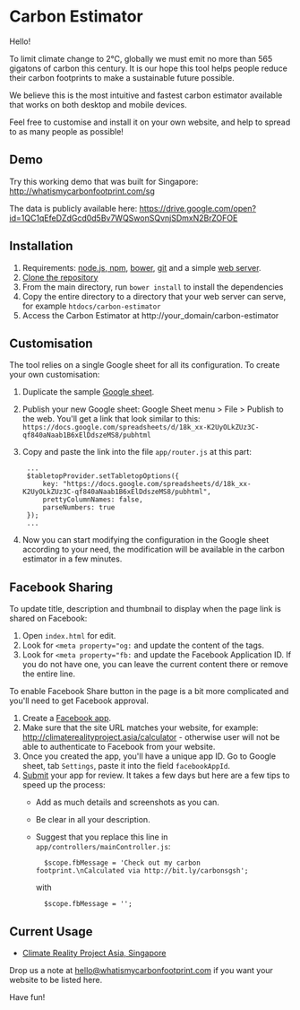 # Carbon Estimator

Hello!

To limit climate change to 2℃, globally we must emit no more than 565 gigatons of carbon this century. It is our hope this tool helps people reduce their carbon footprints to make a sustainable future possible.

We believe this is the most intuitive and fastest carbon estimator available that works on both desktop and mobile devices.

Feel free to customise and install it on your own website, and help to spread to as many people as possible!  

## Demo

Try this working demo that was built for Singapore: http://whatismycarbonfootprint.com/sg

The data is publicly available here: https://drive.google.com/open?id=1QC1qEfeDZdGcd0d5Bv7WQSwonSQvnjSDmxN2BrZOFOE

## Installation

1. Requirements: [node.js, npm](http://nodejs.org/), [bower](http://bower.io/), [git](http://git-scm.org/) and a simple [web server](http://www.apachefriends.org).
1. [Clone the repository](https://help.github.com/articles/cloning-a-repository/)
1. From the main directory, run `bower install` to install the dependencies
1. Copy the entire directory to a directory that your web server can serve, for example `htdocs/carbon-estimator`
1. Access the Carbon Estimator at http://your_domain/carbon-estimator

## Customisation

The tool relies on a single Google sheet for all its configuration. To create your own customisation:

1. Duplicate the sample [Google sheet](https://drive.google.com/open?id=1NoSg0Sj_ZCcoYfZXMGxP0hcvFtipKUGZ5r0e6xPMrX0).
1. Publish your new Google sheet: Google Sheet menu > File > Publish to the web. You'll get a link that look similar to this: `https://docs.google.com/spreadsheets/d/18k_xx-K2UyOLkZUz3C-qf840aNaab1B6xElDdszeMS8/pubhtml`
1. Copy and paste the link into the file `app/router.js` at this part:

        ...
        $tabletopProvider.setTabletopOptions({
            key: "https://docs.google.com/spreadsheets/d/18k_xx-K2UyOLkZUz3C-qf840aNaab1B6xElDdszeMS8/pubhtml",
            prettyColumnNames: false,
            parseNumbers: true
        });
        ...

1. Now you can start modifying the configuration in the Google sheet according to your need, the modification will be available in the carbon estimator in a few minutes.

## Facebook Sharing

To update title, description and thumbnail to display when the page link is shared on Facebook:

1. Open `index.html` for edit.
1. Look for `<meta property="og:` and update the content of the <meta> tags.
1. Look for `<meta property="fb:` and update the Facebook Application ID. If you do not have one, you can leave the current content there or remove the entire line.

To enable Facebook Share button in the page is a bit more complicated and you'll need to get Facebook approval.

1. Create a [Facebook app](https://developers.facebook.com/docs/apps/register).
1. Make sure that the site URL matches your website, for example: http://climaterealityproject.asia/calculator - otherwise user will not be able to authenticate to Facebook from your website.
1. Once you created the app, you'll have a unique app ID. Go to Google sheet, tab `Settings`, paste it into the field `facebookAppId`.
1. [Submit](https://developers.facebook.com/docs/apps/review) your app for review. It takes a few days but here are a few tips to speed up the process:
    * Add as much details and screenshots as you can.
    * Be clear in all your description.
    * Suggest that you replace this line in `app/controllers/mainController.js`:
        
            $scope.fbMessage = 'Check out my carbon footprint.\nCalculated via http://bit.ly/carbonsgsh';
        
        with

            $scope.fbMessage = '';

## Current Usage

* [Climate Reality Project Asia, Singapore](http://climaterealityproject.asia/)

Drop us a note at hello@whatismycarbonfootprint.com if you want your website to be listed here.

Have fun!
